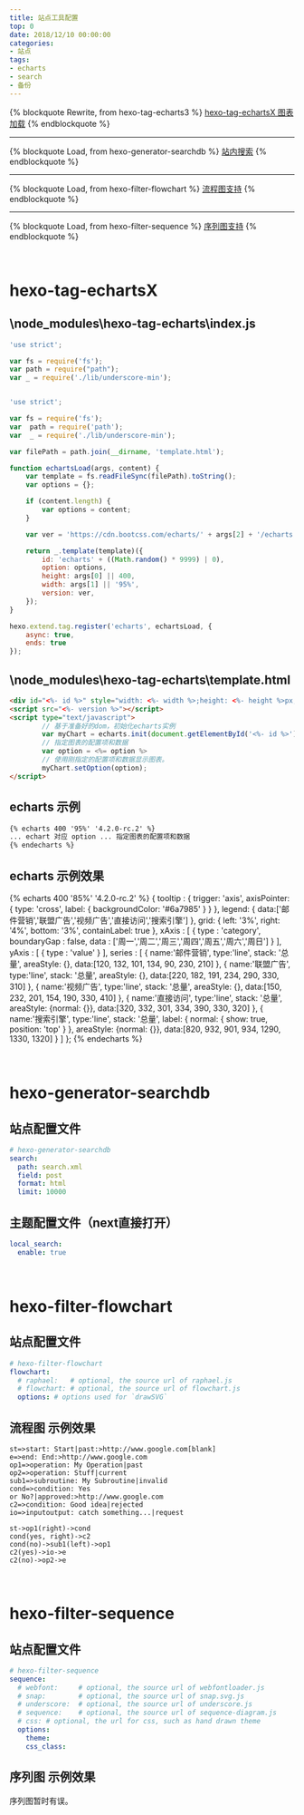 ```yaml
---
title: 站点工具配置
top: 0
date: 2018/12/10 00:00:00
categories:
- 站点
tags:
- echarts
- search
- 备份
---
```


{% blockquote Rewrite, from hexo-tag-echarts3 %}
[hexo-tag-echartsX 图表加载](#hexo-tag-echartsX)
{% endblockquote %}

---

{% blockquote Load, from hexo-generator-searchdb %}
[站内搜索](#hexo-generator-searchdb)
{% endblockquote %}

---

{% blockquote Load, from hexo-filter-flowchart %}
[流程图支持](#hexo-filter-flowchart)
{% endblockquote %}

---

{% blockquote Load, from hexo-filter-sequence %}
[序列图支持](#hexo-filter-sequence)
{% endblockquote %}
 
<!-- more --> 

<br>

# hexo-tag-echartsX

## \node_modules\hexo-tag-echarts\index.js

```javascript
'use strict';

var fs = require('fs');
var path = require("path");
var _ = require('./lib/underscore-min');


'use strict';

var fs = require('fs');
var  path = require('path');
var  _ = require('./lib/underscore-min');

var filePath = path.join(__dirname, 'template.html');

function echartsLoad(args, content) {
    var template = fs.readFileSync(filePath).toString();
    var options = {};

    if (content.length) {
        var options = content;
    }

    var ver = 'https://cdn.bootcss.com/echarts/' + args[2] + '/echarts.min.js';

    return _.template(template)({
        id: 'echarts' + ((Math.random() * 9999) | 0),
        option: options,
        height: args[0] || 400,
        width: args[1] || '95%',
        version: ver,
    });
}

hexo.extend.tag.register('echarts', echartsLoad, {
    async: true,
    ends: true
});
```

## \node_modules\hexo-tag-echarts\template.html

```html
<div id="<%- id %>" style="width: <%- width %>;height: <%- height %>px;margin: 0 auto"></div>
<script src="<%- version %>"></script>
<script type="text/javascript">
        // 基于准备好的dom，初始化echarts实例
        var myChart = echarts.init(document.getElementById('<%- id %>'));
        // 指定图表的配置项和数据
        var option = <%= option %>
        // 使用刚指定的配置项和数据显示图表。
        myChart.setOption(option);
</script>
```

## echarts 示例

``` markdown .md
{% echarts 400 '95%' '4.2.0-rc.2' %}
... echart 对应 option ... 指定图表的配置项和数据
{% endecharts %}
```

## echarts 示例效果

{% echarts 400 '85%' '4.2.0-rc.2' %}
{
    tooltip : {
        trigger: 'axis',
        axisPointer: {
            type: 'cross',
            label: {
                backgroundColor: '#6a7985'
            }
        }
    },
    legend: {
        data:['邮件营销','联盟广告','视频广告','直接访问','搜索引擎']
    },
    grid: {
        left: '3%',
        right: '4%',
        bottom: '3%',
        containLabel: true
    },
    xAxis : [
        {
            type : 'category',
            boundaryGap : false,
            data : ['周一','周二','周三','周四','周五','周六','周日']
        }
    ],
    yAxis : [
        {
            type : 'value'
        }
    ],
    series : [
        {
            name:'邮件营销',
            type:'line',
            stack: '总量',
            areaStyle: {},
            data:[120, 132, 101, 134, 90, 230, 210]
        },
        {
            name:'联盟广告',
            type:'line',
            stack: '总量',
            areaStyle: {},
            data:[220, 182, 191, 234, 290, 330, 310]
        },
        {
            name:'视频广告',
            type:'line',
            stack: '总量',
            areaStyle: {},
            data:[150, 232, 201, 154, 190, 330, 410]
        },
        {
            name:'直接访问',
            type:'line',
            stack: '总量',
            areaStyle: {normal: {}},
            data:[320, 332, 301, 334, 390, 330, 320]
        },
        {
            name:'搜索引擎',
            type:'line',
            stack: '总量',
            label: {
                normal: {
                    show: true,
                    position: 'top'
                }
            },
            areaStyle: {normal: {}},
            data:[820, 932, 901, 934, 1290, 1330, 1320]
        }
    ]
};
{% endecharts %}

<br>

# hexo-generator-searchdb

## 站点配置文件

```yml
# hexo-generator-searchdb
search:
  path: search.xml
  field: post
  format: html
  limit: 10000
```

## 主题配置文件（next直接打开）

```yml
local_search:
  enable: true
```

<br>

# hexo-filter-flowchart

## 站点配置文件

```yml
# hexo-filter-flowchart
flowchart:
  # raphael:   # optional, the source url of raphael.js
  # flowchart: # optional, the source url of flowchart.js
  options: # options used for `drawSVG`
```

## 流程图 示例效果

```flow
st=>start: Start|past:>http://www.google.com[blank]
e=>end: End:>http://www.google.com
op1=>operation: My Operation|past
op2=>operation: Stuff|current
sub1=>subroutine: My Subroutine|invalid
cond=>condition: Yes
or No?|approved:>http://www.google.com
c2=>condition: Good idea|rejected
io=>inputoutput: catch something...|request

st->op1(right)->cond
cond(yes, right)->c2
cond(no)->sub1(left)->op1
c2(yes)->io->e
c2(no)->op2->e
```

<br>

# hexo-filter-sequence

## 站点配置文件

```yml
# hexo-filter-sequence
sequence:
  # webfont:     # optional, the source url of webfontloader.js
  # snap:        # optional, the source url of snap.svg.js
  # underscore:  # optional, the source url of underscore.js
  # sequence:    # optional, the source url of sequence-diagram.js
  # css: # optional, the url for css, such as hand drawn theme 
  options: 
    theme: 
    css_class:
```

## 序列图 示例效果

序列图暂时有误。




